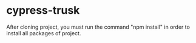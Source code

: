 # cypress-trusk

After cloning project, you must run the command "npm install" in order to install all packages of project.
